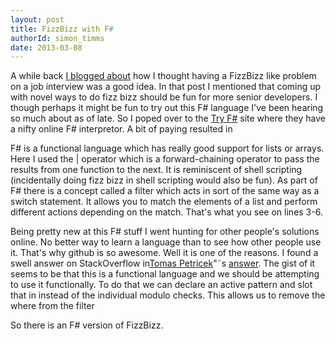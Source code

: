 ```yaml
---
layout: post
title: FizzBizz with F#
authorId: simon_timms
date: 2013-03-08
---
```


A while back [I blogged about](http://blog.simontimms.com/2013/01/30/fizz-buzz-returns/ "Fizz-BuzzReturns") how I thought having a FizzBizz like problem on a job interview was a good idea. In that post I mentioned that coming up with novel ways to do fizz bizz should be fun for more senior developers. I though perhaps it might be fun to try out this F# language I've been hearing so much about as of late. So I poped over to the [Try F#](http://www.tryfsharp.org/Learn/getting-started) site where they have a nifty online F# interpretor. A bit of paying resulted in

<script src='https://gist.github.com/stimms/5117080.js'></script>

F# is a functional language which has really good support for lists or arrays. Here I used the | operator which is a forward-chaining operator to pass the results from one function to the next. It is reminiscent of shell scripting (incidentally doing fizz bizz in shell scripting would also be fun). As part of F# there is a concept called a filter which acts in sort of the same way as a switch statement. It allows you to match the elements of a list and perform different actions depending on the match. That's what you see on lines 3-6.

Being pretty new at this F# stuff I went hunting for other people's solutions online. No better way to learn a language than to see how other people use it. That's why github is so awesome. Well it is one of the reasons. I found a swell answer on StackOverflow in[Tomas Petricek](http://stackoverflow.com/users/33518/tomas-petricek)"˜s [answer](http://stackoverflow.com/a/2429874/361). The gist of it seems to be that this is a functional language and we should be attempting to use it functionally. To do that we can declare an active pattern and slot that in instead of the individual modulo checks. This allows us to remove the where from the filter

<script src='https://gist.github.com/stimms/5117219.js'></script>

So there is an F# version of FizzBizz.



